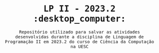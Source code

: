 <samp>
  <h1 align="center"> LP II - 2023.2 :desktop_computer: </h1>
  <p align="center"> Repositório utilizado para salvar as atividades desenvolvidas durante a disciplina de Linguagem de Programação II em 2023.2 do curso de Ciência da Computação na UESC
</samp>
